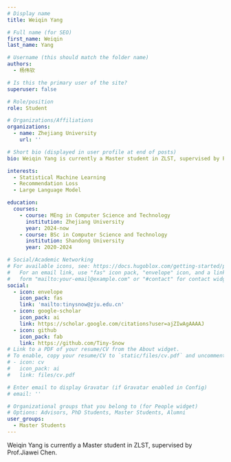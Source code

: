 ```yaml
---
# Display name
title: Weiqin Yang

# Full name (for SEO)
first_name: Weiqin
last_name: Yang

# Username (this should match the folder name)
authors:
  - 杨伟钦

# Is this the primary user of the site?
superuser: false

# Role/position
role: Student

# Organizations/Affiliations
organizations:
  - name: Zhejiang University
    url: ''

# Short bio (displayed in user profile at end of posts)
bio: Weiqin Yang is currently a Master student in ZLST, supervised by Prof.Jiawei Chen.

interests:
  - Statistical Machine Learning
  - Recommendation Loss
  - Large Language Model

education:
  courses:
    - course: MEng in Computer Science and Technology
      institution: Zhejiang University
      year: 2024-now
    - course: BSc in Computer Science and Technology
      institution: Shandong University
      year: 2020-2024

# Social/Academic Networking
# For available icons, see: https://docs.hugoblox.com/getting-started/page-builder/#icons
#   For an email link, use "fas" icon pack, "envelope" icon, and a link in the
#   form "mailto:your-email@example.com" or "#contact" for contact widget.
social:
  - icon: envelope
    icon_pack: fas
    link: 'mailto:tinysnow@zju.edu.cn'
  - icon: google-scholar
    icon_pack: ai
    link: https://scholar.google.com/citations?user=ajZIwAgAAAAJ
  - icon: github
    icon_pack: fab
    link: https://github.com/Tiny-Snow
# Link to a PDF of your resume/CV from the About widget.
# To enable, copy your resume/CV to `static/files/cv.pdf` and uncomment the lines below.
# - icon: cv
#   icon_pack: ai
#   link: files/cv.pdf

# Enter email to display Gravatar (if Gravatar enabled in Config)
# email: ''

# Organizational groups that you belong to (for People widget)
# Options: Advisors, PhD Students, Master Students, Alumni
user_groups:
  - Master Students
---
```


Weiqin Yang is currently a Master student in ZLST, supervised by Prof.Jiawei Chen.
